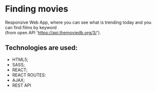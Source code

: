 # Finding movies
Responsive Web App, where you can see what is trending today and you can find films by keyword  
(from open API 'https://api.themoviedb.org/3/'). 

## Technologies are used: 
* HTML5; 
* SASS;
* REACT;
* REACT ROUTES:
* AJAX;
* REST API
